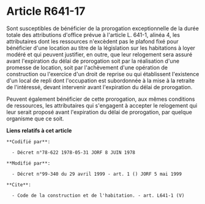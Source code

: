 # Article R641-17

Sont susceptibles de bénéficier de la prorogation exceptionnelle de la durée totale des attributions d'office prévue à
l'article L. 641-1, alinéa 4, les attributaires dont les ressources n'excèdent pas le plafond fixé pour bénéficier d'une
location au titre de la législation sur les habitations à loyer modéré et qui peuvent justifier, en outre, que leur
relogement sera assuré avant l'expiration du délai de prorogation soit par la réalisation d'une promesse de location, soit
par l'achèvement d'une opération de construction ou l'exercice d'un droit de reprise ou qui établissent l'existence d'un
local de repli dont l'occupation est subordonnée à la mise à la retraite de l'intéressé, devant intervenir avant l'expiration
du délai de prorogation. 

Peuvent également bénéficier de cette prorogation, aux mêmes conditions de ressources, les attributaires qui s'engagent à
accepter le relogement qui leur serait proposé avant l'expiration du délai de prorogation, par quelque organisme que ce soit.

**Liens relatifs à cet article**

	**Codifié par**:

	  - Décret n°78-622 1978-05-31 JORF 8 JUIN 1978

	**Modifié par**:

	  - Décret n°99-340 du 29 avril 1999 - art. 1 () JORF 5 mai 1999

	**Cite**:

	  - Code de la construction et de l'habitation. - art. L641-1 (V)
